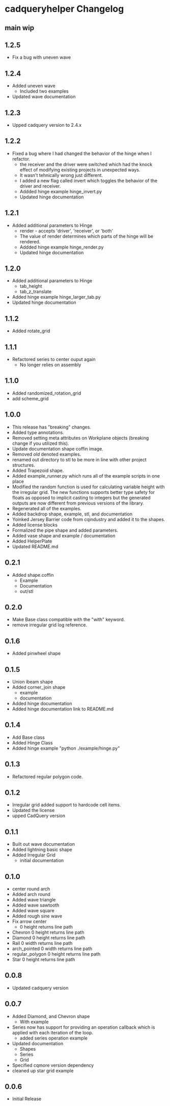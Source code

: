 # cadqueryhelper Changelog

## main wip

## 1.2.5
* Fix a bug with uneven wave

## 1.2.4
* Added uneven wave
  * Included two examples
* Updated wave documentation

## 1.2.3
* Upped cadquery version to 2.4.x

## 1.2.2
* Fixed a bug where I had changed the behavior of the hinge when I refactor.
  * the receiver and the driver were switched which had the knock effect of modifying existing projects in unexpected ways.
  * It wasn't tehnically wrong just different.
  * I added a new flag called invert which toggles the behavior of the driver and receiver.
  * Addded hinge example hinge_invert.py
  * Updated hinge documentation 

## 1.2.1
* Added additional parameters to Hinge
  * render - accepts 'driver', 'receiver', or 'both'
  * The value of render determines which parts of the hinge will be rendered.
  * Addded hinge example hinge_render.py
  * Updated hinge documentation

## 1.2.0
* Added additional parameters to Hinge
    * tab_height
    * tab_z_translate
* Added hinge example hinge_larger_tab.py
* Updated hinge documentation

## 1.1.2
* Added rotate_grid

## 1.1.1
* Refactored series to center ouput again
  * No longer relies on assembly 

## 1.1.0
* Added randomized_rotation_grid
* add scheme_grid

## 1.0.0
* This release has "breaking" changes.
* Added type annotations.
* Removed setting meta attributes on Workplane objects (breaking change if you utilized this).
* Update documentation shape coffin image.
* Removed *old* denoted examples.
* renamed out directory to stl to be more in line with other project structures.
* Added Trapezoid shape.
* Added example_runner.py which runs all of the example scripts in one place
* Modified the random function is used for calculating variable height with the irregular grid. The new functions supports better type safety for floats as opposed to implicit casting to integers but the generated outputs are now different from previous versions of the library.
* Regenerated all of the examples.
* Added backdrop shape, example, stl, and documentation
* Yoinked Jersey Barrier code from cqindustry and added it to the shapes.
* Added license blocks
* Formalized the pipe shape and added parameters.
* Added vase shape and example / documentation
* Added HelperPlate
* Updated README.md


## 0.2.1
* Added shape.coffin
  * Example
  * Documentation
  * out/stl

## 0.2.0
* Make Base class compatible with the "with" keyword.
* remove irregular grid log reference.

## 0.1.6
* Added pinwheel shape

## 0.1.5
* Union ibeam shape
* Added corner_join shape
  * example
  * documentation
* Added hinge documentation
* Added hinge documentation link to README.md

## 0.1.4
* Add Base class
* Added Hinge Class
* Added hinge example "python ./example/hinge.py"

## 0.1.3
* Refactored regular polygon code.

## 0.1.2
* Irregular grid added support to hardcode cell items.
* Updated the license
* upped CadQuery version

## 0.1.1
* Built out wave documentation
* Added lightning basic shape
* Added Irregular Grid
  * initial documentation

## 0.1.0
* center round arch
* Added arch round
* Added wave triangle
* Added wave sawtooth
* Added wave square
* Added rough sine wave
* Fix arrow center
  * 0 height returns line path
* Chevron 0 height returns line path
* Diamond 0 height returns line path
* Rail 0 width returns line path
* arch_pointed 0 width returns line path
* regular_polygon 0 height returns line path
* Star 0 height returns line path

## 0.0.8
* Updated cadquery version

## 0.0.7
* Added Diamond, and Chevron shape
  * With example
* Series now has support for providing an operation callback which is applied with each iteration of the loop.
  * added series operation example
* Updated documentation
  * Shapes
  * Series
  * Grid
* Specified cqmore version dependency
* cleaned up star grid example

## 0.0.6
* Initial Release
